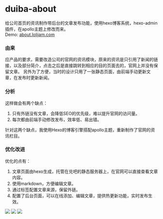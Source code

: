 # duiba-about
给公司首页的资讯制作带后台的文章发布功能，使用hexo博客系统，hexo-admin插件，在apollo主题上修改而来。  
Demo: [about.lolijam.com](http://about.lolijam.com)

### 由来
应产品的要求，需要改造公司的官网的资讯模块，原来的资讯是只引用了新闻的链接，以及部分简介，点击之后是直接跳转到相应的目的页面去的，官网上并没有保留文章。
另外为了方便，当时的设计只用了一张静态页面，由前端手动更新文章，在发布时更新新闻。

### 分析
这样做会有两个缺点：
1. 只有外链没有文章，会降低SEO的优先级，难以提升官网的访问量。
2. 每次都由前端手动修改发布，效率低、易出错。

针对这两个缺点，我使用Hexo的博客引擎搭配apollo主题，重新制作了官网的资讯栏目。

### 优化改进
优化的点有：
1. 文章页面由hexo生成，托管在兑吧的静态服务器上，在官网可以直接查看文章内容。
2. 使用markdown，方便编辑文章。
3. 通过标签配置文章来源，保留外链。
4. 配置了后台页面，可以在线添加、编辑文章，提供热更新功能，实时发布生效。

![](http://ociavg9dh.bkt.clouddn.com/54ED2BD8-3A6B-44C2-9FA2-1FC80D581A9A.png)
![](http://ociavg9dh.bkt.clouddn.com/F9A09EB5-65CD-454A-B1B3-640E36578271.png)
![](http://ociavg9dh.bkt.clouddn.com/F3C0C98F-4C70-49E6-8AC5-93DB2B5344E5.png)
